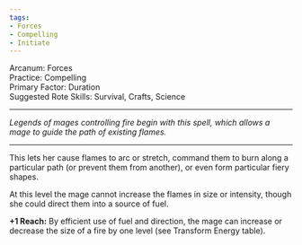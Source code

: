 ```yaml
---
tags:
- Forces
- Compelling
- Initiate
---
```


Arcanum: Forces\
Practice: Compelling\
Primary Factor: Duration\
Suggested Rote Skills: Survival, Crafts, Science

---

_Legends of mages controlling fire begin with this spell, which allows a mage to guide the path of existing flames._

---

This lets her cause flames to arc or stretch, command them to burn along a particular path (or prevent them from another), or even form particular fiery shapes.

At this level the mage cannot increase the flames in size or intensity, though she could direct them into a source of fuel.

**+1 Reach:** By efficient use of fuel and direction, the mage can increase or decrease the size of a fire by one level (see Transform Energy table).
